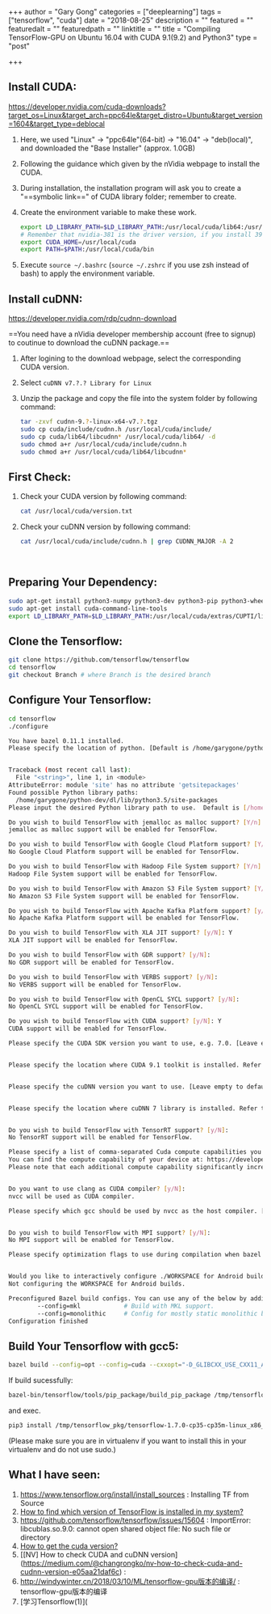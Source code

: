 +++
author = "Gary Gong"
categories = ["deeplearning"]
tags = ["tensorflow", "cuda"]
date = "2018-08-25"
description = ""
featured = ""
featuredalt = ""
featuredpath = ""
linktitle = ""
title = "Compiling TensorFlow-GPU on Ubuntu 16.04 with CUDA 9.1(9.2) and Python3"
type = "post"

+++

## Install CUDA:

https://developer.nvidia.com/cuda-downloads?target_os=Linux&target_arch=ppc64le&target_distro=Ubuntu&target_version=1604&target_type=deblocal

1. Here, we used "Linux" -> "ppc64le"(64-bit) -> "16.04" -> "deb(local)", and downloaded the "Base Installer" (approx. 1.0GB)
   <!-- more --> 

2. Following the guidance which given by the nVidia webpage to install the CUDA.

3. During installation, the installation program will ask you to create a "==symbolic link==" of CUDA library folder; remember to create.

4. Create the environment variable to make these work.

   ```sh
   export LD_LIBRARY_PATH=$LD_LIBRARY_PATH:/usr/local/cuda/lib64:/usr/ local/cuda/extras/CUPTI/lib64:/usr/lib/nvidia-381
   # Remember that nvidia-381 is the driver version, if you install 390, please modifiy it to nvidia-390
   export CUDA_HOME=/usr/local/cuda
   export PATH=$PATH:/usr/local/cuda/bin
   ```

5. Execute `source ~/.bashrc` (`source ~/.zshrc` if you use zsh instead of bash) to apply the environment variable.

## Install cuDNN:

https://developer.nvidia.com/rdp/cudnn-download

==You need have a nVidia developer membership account (free to signup) to coutinue to download the cuDNN package.==

1. After logining to the download webpage, select the corresponding CUDA version.

2. Select `cuDNN v7.?.? Library for Linux`

3. Unzip the package and copy the file into the system folder by following command:

   ```sh
   tar -zxvf cudnn-9.?-linux-x64-v7.?.tgz
   sudo cp cuda/include/cudnn.h /usr/local/cuda/include/
   sudo cp cuda/lib64/libcudnn* /usr/local/cuda/lib64/ -d
   sudo chmod a+r /usr/local/cuda/include/cudnn.h
   sudo chmod a+r /usr/local/cuda/lib64/libcudnn*
   ```




## First Check:

1. Check your CUDA version by following command:

   ```bash
   cat /usr/local/cuda/version.txt
   ```

2. Check your cuDNN version by following command:

   ```BASH
   cat /usr/local/cuda/include/cudnn.h | grep CUDNN_MAJOR -A 2
   ```

   ​

## Preparing Your Dependency:

```bash
sudo apt-get install python3-numpy python3-dev python3-pip python3-wheel
sudo apt-get install cuda-command-line-tools 
export LD_LIBRARY_PATH=$LD_LIBRARY_PATH:/usr/local/cuda/extras/CUPTI/lib64 
```



## Clone the Tensorflow:

```bash
git clone https://github.com/tensorflow/tensorflow 
cd tensorflow
git checkout Branch # where Branch is the desired branch
```



## Configure Your Tensorflow:

```bash
cd tensorflow
./configure

You have bazel 0.11.1 installed.
Please specify the location of python. [Default is /home/garygone/python-dev/dl/bin/python]:


Traceback (most recent call last):
  File "<string>", line 1, in <module>
AttributeError: module 'site' has no attribute 'getsitepackages'
Found possible Python library paths:
  /home/garygone/python-dev/dl/lib/python3.5/site-packages
Please input the desired Python library path to use.  Default is [/home/garygone/python-dev/dl/lib/python3.5/site-packages]

Do you wish to build TensorFlow with jemalloc as malloc support? [Y/n]:
jemalloc as malloc support will be enabled for TensorFlow.

Do you wish to build TensorFlow with Google Cloud Platform support? [Y/n]: n
No Google Cloud Platform support will be enabled for TensorFlow.

Do you wish to build TensorFlow with Hadoop File System support? [Y/n]:
Hadoop File System support will be enabled for TensorFlow.

Do you wish to build TensorFlow with Amazon S3 File System support? [Y/n]: n
No Amazon S3 File System support will be enabled for TensorFlow.

Do you wish to build TensorFlow with Apache Kafka Platform support? [y/N]:
No Apache Kafka Platform support will be enabled for TensorFlow.

Do you wish to build TensorFlow with XLA JIT support? [y/N]: Y
XLA JIT support will be enabled for TensorFlow.

Do you wish to build TensorFlow with GDR support? [y/N]:
No GDR support will be enabled for TensorFlow.

Do you wish to build TensorFlow with VERBS support? [y/N]:
No VERBS support will be enabled for TensorFlow.

Do you wish to build TensorFlow with OpenCL SYCL support? [y/N]:
No OpenCL SYCL support will be enabled for TensorFlow.

Do you wish to build TensorFlow with CUDA support? [y/N]: Y
CUDA support will be enabled for TensorFlow.

Please specify the CUDA SDK version you want to use, e.g. 7.0. [Leave empty to default to CUDA 9.0]: 9.1


Please specify the location where CUDA 9.1 toolkit is installed. Refer to README.md for more details. [Default is /usr/local/cuda]:


Please specify the cuDNN version you want to use. [Leave empty to default to cuDNN 7.0]:


Please specify the location where cuDNN 7 library is installed. Refer to README.md for more details. [Default is /usr/local/cuda]:


Do you wish to build TensorFlow with TensorRT support? [y/N]:
No TensorRT support will be enabled for TensorFlow.

Please specify a list of comma-separated Cuda compute capabilities you want to build with.
You can find the compute capability of your device at: https://developer.nvidia.com/cuda-gpus.
Please note that each additional compute capability significantly increases your build time and binary size. [Default is: 6.1,6.1,6.1,6.1,6.1,6.1,6.1,6.1]


Do you want to use clang as CUDA compiler? [y/N]:
nvcc will be used as CUDA compiler.

Please specify which gcc should be used by nvcc as the host compiler. [Default is /usr/bin/gcc]:


Do you wish to build TensorFlow with MPI support? [y/N]:
No MPI support will be enabled for TensorFlow.

Please specify optimization flags to use during compilation when bazel option "--config=opt" is specified [Default is -march=native]:


Would you like to interactively configure ./WORKSPACE for Android builds? [y/N]:
Not configuring the WORKSPACE for Android builds.

Preconfigured Bazel build configs. You can use any of the below by adding "--config=<>" to your build command. See tools/bazel.rc for more details.
        --config=mkl            # Build with MKL support.
        --config=monolithic     # Config for mostly static monolithic build.
Configuration finished
```



## Build Your Tensorflow with gcc5:

```bash
bazel build --config=opt --config=cuda --cxxopt="-D_GLIBCXX_USE_CXX11_ABI=0" //tensorflow/tools/pip_package:build_pip_package
```

If build sucessfully:

```bash
bazel-bin/tensorflow/tools/pip_package/build_pip_package /tmp/tensorflow_pkg
```

and exec.

```bash
pip3 install /tmp/tensorflow_pkg/tensorflow-1.7.0-cp35-cp35m-linux_x86_64.whl
```

(Please make sure you are in virtualenv if you want to install this in your virtualenv and do not use sudo.)



## What I have seen:

1. https://www.tensorflow.org/install/install_sources : Installing TF from Source
2. [How to find which version of TensorFlow is installed in my system?](https://stackoverflow.com/questions/38549253/how-to-find-which-version-of-tensorflow-is-installed-in-my-system)
3. https://github.com/tensorflow/tensorflow/issues/15604 : ImportError: libcublas.so.9.0: cannot open shared object file: No such file or directory
4. [How to get the cuda version?](https://stackoverflow.com/questions/9727688/how-to-get-the-cuda-version)
5. [[NV] How to check CUDA and cuDNN version] (https://medium.com/@changrongko/nv-how-to-check-cuda-and-cudnn-version-e05aa21daf6c) : 
6. http://windywinter.cn/2018/03/10/ML/tensorflow-gpu版本的编译/ : tensorflow-gpu版本的编译
7. [学习Tensorflow(1)](